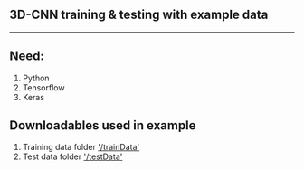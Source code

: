 ## 3D-CNN training & testing with example data
-------------------------------------------------

## Need:
1. Python
2. Tensorflow
3. Keras

## Downloadables used in example
1. Training data folder ['/trainData'](https://figshare.com/s/877f12e3e53dc9326752)
2. Test data folder ['/testData'](https://figshare.com/s/66bdcc55fa4e393d731a)
